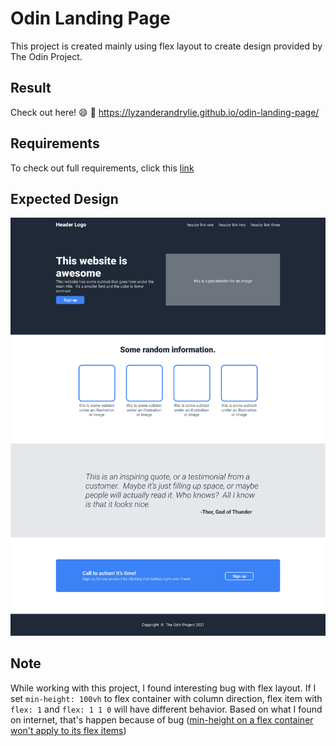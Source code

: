 # Odin Landing Page

This project is created mainly using flex layout to create design provided by The Odin Project.  

## Result

Check out here! :smile:
:link: <https://lyzanderandrylie.github.io/odin-landing-page/>

## Requirements

To check out full requirements, click this [link](https://www.theodinproject.com/lessons/foundations-landing-page "Project: Landing Page")  

## Expected Design

![Full Design](./design/full-design.png)  

## Note

While working with this project, I found interesting bug with flex layout. If I set `min-height: 100vh` to flex container with column direction, flex item with `flex: 1` and `flex: 1 1 0` will have different behavior. Based on what I found on internet, that's happen because of bug ([min-height on a flex container won't apply to its flex items](https://github.com/philipwalton/flexbugs#flexbug-3))
